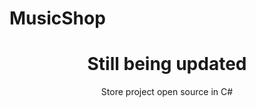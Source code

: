 # MusicShop
<h1 align="center">   Still being updated
</h1>
<p align="center"> Store project open source in C#</p>
